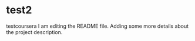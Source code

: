 # test2
testcoursera
I am editing the README file. Adding some more details about the project description.

